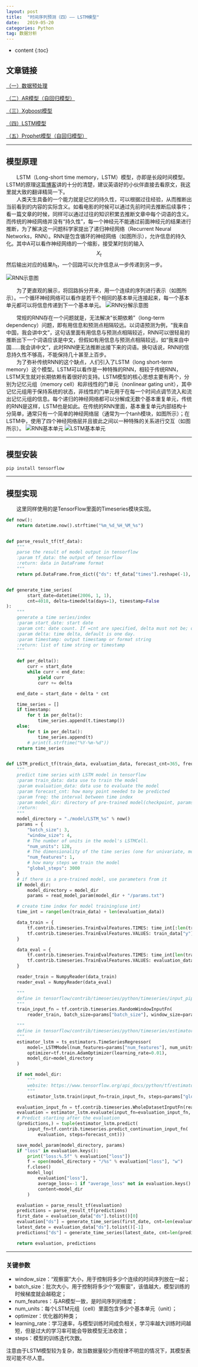 ```yaml
---
layout: post
title:  "时间序列预测（四）—— LSTM模型"
date:   2019-05-20
categories: Python
tag: 数据分析
---
```


* content
{:toc}


## 文章链接

[（一）数据预处理](https://blog.csdn.net/kewei168/article/details/90375591)

[（二）AR模型（自回归模型）](https://blog.csdn.net/kewei168/article/details/90375623)

[（三）Xgboost模型](https://blog.csdn.net/kewei168/article/details/90375743)

[（四）LSTM模型](https://blog.csdn.net/kewei168/article/details/90375856)

[（五）Prophet模型（自回归模型）](https://blog.csdn.net/kewei168/article/details/90375897)

---

## 模型原理

&emsp;&emsp;LSTM（Long-short time memory，LSTM）模型，亦即是长段时间模型。LSTM的原理这篇[博客](http://colah.github.io/posts/2015-08-Understanding-LSTMs/)讲的十分的清楚，建议英语好的小伙伴直接去看原文，我这里就大致的翻译精简一下。  
&emsp;&emsp;人类天生具备的一个能力就是记忆的持久性，可以根据过往经验，从而推断出当前看到的内容的实际含义。如看电影的时候可以通过先前时间去推断后续事件；看一篇文章的时候，同样可以通过过往的知识积累去推断文章中每个词语的含义。而传统的神经网络并没有“持久性”，每一个神经元不能通过前面神经元的结果进行推断，为了解决这一问题科学家提出了递归神经网络（Recurrent Neural Networks，RNN）。RNN是包含循环的神经网络（如图所示），允许信息的持久化。其中A可以看作神经网络的一个缩影，接受某时刻的输入$$X_t$$然后输出对应的结果$h_t$，一个回路可以允许信息从一步传递到另一步。  

![RNN示意图](/img/rnn.png)

&emsp;&emsp;为了更直观的展示，将回路拆分开来，用一个连续的序列进行表示（如图所示）。一个循环神经网络可以看作是若干个相同的基本单元连接起来，每一个基本单元都可以将信息传递到下一个基本单元。
![RNN分解示意图](/img/rnn_split.png)

&emsp;&emsp;常规的RNN存在一个问题就是，无法解决“长期依赖”（long-term dependency）问题，即有用信息和预测点相隔较远。以词语预测为例，“我来自中国，我会讲中文”，这句话里面有用信息与预测点相隔较近，RNN可以很轻易的推断出下一个词语应该是中文，但假如有用信息与预测点相隔较远，如“我来自中国……我会讲中文”，此时RNN便无法推断出接下来的词语。换句话说，RNN的信息持久性不够高，不能保持几十甚至上百步。  
&emsp;&emsp;为了弥补传统RNN的这个缺点，人们引入了LSTM（long short-term memory）这个模型。LSTM可以看作是一种特殊的RNN，相较于传统RNN，LSTM天生就对长期依赖有着很好的支持。LSTM模型的核心思想主要有两个，分别为记忆元组（memory cell）和非线性的门单元（nonlinear gating unit），其中记忆元组用于保持系统的状态，非线性的门单元用于在每一个时间点调节流入和流出记忆元组的信息。每个递归的神经网络都可以分解成无数个基本重复单元，传统的RNN是这样，LSTM也是如此。在传统的RNN里面，基本重复单元内部结构十分简单，通常只有一个简单的神经网络层（通常为一个tanh模块，如图所示）；在LSTM中，使用了四个神经网络层并且彼此之间以一种特殊的关系进行交互（如图所示）。
![RNN基本单元](/img/rnn_cell.png)
![LSTM基本单元](/img/lstm_cell.png)

---

## 模型安装

`pip install tensorflow`

---

## 模型实现

&emsp;&emsp;这里同样使用的是TensorFlow里面的Timeseries模块实现。

```python
def now():
    return datetime.now().strftime("%m_%d_%H_%M_%s")


def parse_result_tf(tf_data):
    """
    parse the result of model output in tensorflow
    :param tf_data: the output of tensorflow
    :return: data in DataFrame format
    """
    return pd.DataFrame.from_dict({"ds": tf_data["times"].reshape(-1), "y": tf_data["mean"].reshape(-1)})


def generate_time_series(
        start_date=datetime(2006, 1, 1),
        cnt=4018, delta=timedelta(days=1), timestamp=False
):
    """
    generate a time series/index
    :param start_date: start date
    :param cnt: date count. If =cnt are specified, delta must not be; one is required
    :param delta: time delta, default is one day.
    :param timestamp: output timestamp or format string
    :return: list of time string or timestamp
    """

    def per_delta():
        curr = start_date
        while curr < end_date:
            yield curr
            curr += delta

    end_date = start_date + delta * cnt

    time_series = []
    if timestamp:
        for t in per_delta():
            time_series.append(t.timestamp())
    else:
        for t in per_delta():
            time_series.append(t)
        # print(t.strftime("%Y-%m-%d"))
    return time_series


def LSTM_predict_tf(train_data, evaluation_data, forecast_cnt=365, freq="D", model_dir=""):
    """
    predict time series with LSTM model in tensorflow
    :param train_data: data use to train the model
    :param evaluation_data: data use to evaluate the model
    :param forecast_cnt: how many point needed to be predicted
    :param freq: the interval between time index
    :param model_dir: directory of pre-trained model(checkpoint, params)
    :return:
    """
    model_directory = "./model/LSTM_%s" % now()
    params = {
        "batch_size": 3,
        "window_size": 4,
        # The number of units in the model's LSTMCell.
        "num_units": 128,
        # The dimensionality of the time series (one for univariate, more than one for multivariate)
        "num_features": 1,
        # how many steps we train the model
        "global_steps": 3000
    }
    # if there is a pre-trained model, use parameters from it
    if model_dir:
        model_directory = model_dir
        params = read_model_param(model_dir + "/params.txt")

    # create time index for model training(use int)
    time_int = range(len(train_data) + len(evaluation_data))

    data_train = {
        tf.contrib.timeseries.TrainEvalFeatures.TIMES: time_int[:len(train_data)],
        tf.contrib.timeseries.TrainEvalFeatures.VALUES: train_data["y"],
    }

    data_eval = {
        tf.contrib.timeseries.TrainEvalFeatures.TIMES: time_int[len(train_data):],
        tf.contrib.timeseries.TrainEvalFeatures.VALUES: evaluation_data["y"],
    }

    reader_train = NumpyReader(data_train)
    reader_eval = NumpyReader(data_eval)

    """
    define in tensorflow/contrib/timeseries/python/timeseries/input_pipeline.py
    """
    train_input_fn = tf.contrib.timeseries.RandomWindowInputFn(
        reader_train, batch_size=params["batch_size"], window_size=params["window_size"])

    """
    define in tensorflow/contrib/timeseries/python/timeseries/estimators.py
    """
    estimator_lstm = ts_estimators.TimeSeriesRegressor(
        model=_LSTMModel(num_features=params["num_features"], num_units=params["num_units"]),
        optimizer=tf.train.AdamOptimizer(learning_rate=0.01),
        model_dir=model_directory
    )

    if not model_dir:
        """
        website: https://www.tensorflow.org/api_docs/python/tf/estimator/Estimator#train
        """
        estimator_lstm.train(input_fn=train_input_fn, steps=params["global_steps"])

    evaluation_input_fn = tf.contrib.timeseries.WholeDatasetInputFn(reader_eval)
    evaluation = estimator_lstm.evaluate(input_fn=evaluation_input_fn, steps=1)
    # Predict starting after the evaluation
    (predictions,) = tuple(estimator_lstm.predict(
        input_fn=tf.contrib.timeseries.predict_continuation_input_fn(
            evaluation, steps=forecast_cnt)))

    save_model_param(model_directory, params)
    if "loss" in evaluation.keys():
        print("loss:%.5f" % evaluation["loss"])
        f = open(model_directory + "/%s" % evaluation["loss"], "w")
        f.close()
        model_log(
            evaluation["loss"],
            average_loss=-1 if "average_loss" not in evaluation.keys() else evaluation["average_loss"],
            content=model_dir
        )

    evaluation = parse_result_tf(evaluation)
    predictions = parse_result_tf(predictions)
    first_date = evaluation_data["ds"].tolist()[0]
    evaluation["ds"] = generate_time_series(first_date, cnt=len(evaluation), delta=delta_dict[freq])
    latest_date = evaluation_data["ds"].tolist()[-1]
    predictions["ds"] = generate_time_series(latest_date, cnt=len(predictions), delta=delta_dict[freq])

    return evaluation, predictions
```

---

### 关键参数

- window_size：“观察窗”大小，用于控制将多少个连续的时间序列放在一起；
- batch_size：批次大小，用于控制将多少个“观察窗”，该值越大，模型训练的时候梯度就会越稳定；
- num_features：与AR模型一致，是时间序列的维度；
- num_units：每个LSTM元组（cell）里面包含多少个基本单元（unit）；
- optimizer：优化器的种类；
- learning_rate：学习速率，与模型训练时间成负相关，学习率越大训练时间越短，但是过大的学习率可能会导致模型无法收敛；
- steps：模型的训练迭代次数。

注意由于LSTM模型较为复杂，故当数据量较少而规律不明显的情况下，其模型表现可能不尽人意。
